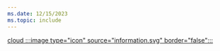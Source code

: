 ```yaml
---
ms.date: 12/15/2023
ms.topic: include
---
```


[cloud :::image type="icon" source="information.svg" border="false":::](../../hello-how-it-works-technology.md#cloud-deployment "For organizations using Microsoft Entra-only identities. Device management is usually done via Intune/MDM")
